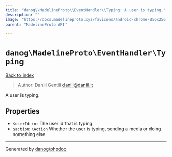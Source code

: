 ```yaml
---
title: "danog\\MadelineProto\\EventHandler\\Typing: A user is typing."
description: ""
image: "https://docs.madelineproto.xyz/favicons/android-chrome-256x256.png"
parent: "MadelineProto API"

---
```

# `danog\MadelineProto\EventHandler\Typing`
[Back to index](../../../index.html)

> Author: Daniil Gentili <daniil@daniil.it>  
  

A user is typing.  



## Properties
* `$userId`: `int` The user id that is typing.
* `$action`: `\Action` Whether the user is typing, sending a media or doing something else.
---
Generated by [danog/phpdoc](https://phpdoc.daniil.it)
